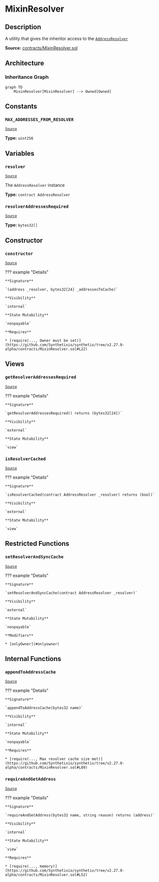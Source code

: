 # MixinResolver

## Description

A utility that gives the inheritor access to the [`AddressResolver`](AddressResolver.md)

**Source:** [contracts/MixinResolver.sol](https://github.com/Synthetixio/synthetix/tree/v2.27.0-alpha/contracts/MixinResolver.sol)

## Architecture

### Inheritance Graph

```mermaid
graph TD
    MixinResolver[MixinResolver] --> Owned[Owned]

```

## Constants

### `MAX_ADDRESSES_FROM_RESOLVER`

<sub>[Source](https://github.com/Synthetixio/synthetix/tree/v2.27.0-alpha/contracts/MixinResolver.sol#L18)</sub>

**Type:** `uint256`

## Variables

### `resolver`

<sub>[Source](https://github.com/Synthetixio/synthetix/tree/v2.27.0-alpha/contracts/MixinResolver.sol#L12)</sub>

The `AddressResolver` instance

**Type:** `contract AddressResolver`

### `resolverAddressesRequired`

<sub>[Source](https://github.com/Synthetixio/synthetix/tree/v2.27.0-alpha/contracts/MixinResolver.sol#L16)</sub>

**Type:** `bytes32[]`

## Constructor

### `constructor`

<sub>[Source](https://github.com/Synthetixio/synthetix/tree/v2.27.0-alpha/contracts/MixinResolver.sol#L20)</sub>

??? example "Details"

    **Signature**

    `(address _resolver, bytes32[24] _addressesToCache)`

    **Visibility**

    `internal`

    **State Mutability**

    `nonpayable`

    **Requires**

    * [require(..., Owner must be set)](https://github.com/Synthetixio/synthetix/tree/v2.27.0-alpha/contracts/MixinResolver.sol#L22)

## Views

### `getResolverAddressesRequired`

<sub>[Source](https://github.com/Synthetixio/synthetix/tree/v2.27.0-alpha/contracts/MixinResolver.sol#L76)</sub>

??? example "Details"

    **Signature**

    `getResolverAddressesRequired() returns (bytes32[24])`

    **Visibility**

    `external`

    **State Mutability**

    `view`

### `isResolverCached`

<sub>[Source](https://github.com/Synthetixio/synthetix/tree/v2.27.0-alpha/contracts/MixinResolver.sol#L58)</sub>

??? example "Details"

    **Signature**

    `isResolverCached(contract AddressResolver _resolver) returns (bool)`

    **Visibility**

    `external`

    **State Mutability**

    `view`

## Restricted Functions

### `setResolverAndSyncCache`

<sub>[Source](https://github.com/Synthetixio/synthetix/tree/v2.27.0-alpha/contracts/MixinResolver.sol#L38)</sub>

??? example "Details"

    **Signature**

    `setResolverAndSyncCache(contract AddressResolver _resolver)`

    **Visibility**

    `external`

    **State Mutability**

    `nonpayable`

    **Modifiers**

    * [onlyOwner](#onlyowner)

## Internal Functions

### `appendToAddressCache`

<sub>[Source](https://github.com/Synthetixio/synthetix/tree/v2.27.0-alpha/contracts/MixinResolver.sol#L87)</sub>

??? example "Details"

    **Signature**

    `appendToAddressCache(bytes32 name)`

    **Visibility**

    `internal`

    **State Mutability**

    `nonpayable`

    **Requires**

    * [require(..., Max resolver cache size met)](https://github.com/Synthetixio/synthetix/tree/v2.27.0-alpha/contracts/MixinResolver.sol#L89)

### `requireAndGetAddress`

<sub>[Source](https://github.com/Synthetixio/synthetix/tree/v2.27.0-alpha/contracts/MixinResolver.sol#L50)</sub>

??? example "Details"

    **Signature**

    `requireAndGetAddress(bytes32 name, string reason) returns (address)`

    **Visibility**

    `internal`

    **State Mutability**

    `view`

    **Requires**

    * [require(..., memory)](https://github.com/Synthetixio/synthetix/tree/v2.27.0-alpha/contracts/MixinResolver.sol#L52)
